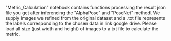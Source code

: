 "Metric_Calculation" notebook contains functions processing the result json file you get after inferencing the "AlphaPose" and "PoseNet" method. We supply images we refined from the original dataset and a .txt file represents the labels corresponding to the chosen data in link google drive. Please load all size (just width and height) of images to a txt file to calculate the metric. 
